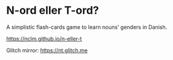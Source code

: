 # N-ord eller T-ord?

A simplistic flash-cards game to learn nouns’ genders in Danish.

https://nclm.github.io/n-eller-t

Glitch mirror: https://nt.glitch.me
